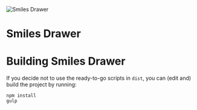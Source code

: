 ![Smiles Drawer](https://github.com/reymond-group/smilesDrawer/blob/master/logo.png?raw=true)
# Smiles Drawer
# Building Smiles Drawer
If you decide not to use the ready-to-go scripts in `dist`, you can (edit and) build the project by running:
```
npm install
gulp
```
